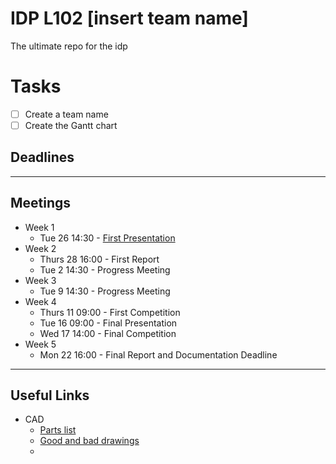# IDP L102 [insert team name]
The ultimate repo for the idp

# Tasks
- [ ] Create a team name
- [ ] Create the Gantt chart

## Deadlines

---
## Meetings
- Week 1
  - Tue 26 14:30 - [First Presentation](https://docs.google.com/presentation/d/1Jz8pw5dtujUt2GG7nFzDspJj2hsbr5QpLF5pbWbA2lo/edit#slide=id.gb7adb26c31_0_31)
- Week 2
  - Thurs 28 16:00 - First Report
  - Tue 2 14:30 - Progress Meeting
- Week 3
  - Tue 9 14:30 - Progress Meeting
- Week 4
  - Thurs 11 09:00 - First Competition
  - Tue 16 09:00 - Final Presentation
  - Wed 17 14:00 - Final Competition
- Week 5
  - Mon 22 16:00 - Final Report and Documentation Deadline

---

## Useful Links
- CAD
  - [Parts list](https://www.vle.cam.ac.uk/pluginfile.php/19716321/mod_resource/content/0/Tools%20and%20Parts%20List%20Rev%202.0.pdf)
  - [Good and bad drawings](https://www.vle.cam.ac.uk/pluginfile.php/19604241/mod_resource/content/1/Good_Bad_drawing_examples.pdf)
  - 

